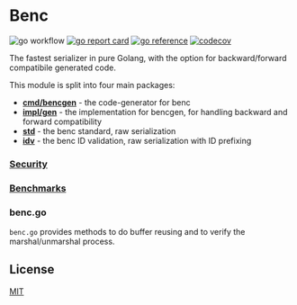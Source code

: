 # Benc

![go workflow](https://github.com/deneonet/benc/actions/workflows/go.yml/badge.svg)
[![go report card](https://goreportcard.com/badge/github.com/deneonet/benc)](https://goreportcard.com/report/github.com/deneonet/benc)
[![go reference](https://pkg.go.dev/badge/github.com/deneonet/benc.svg)](https://pkg.go.dev/github.com/deneonet/benc)
[![codecov](https://codecov.io/gh/deneonet/benc/graph/badge.svg?token=gOyCwY04Uo)](https://codecov.io/gh/deneonet/benc)

The fastest serializer in pure Golang, with the option for backward/forward compatibile generated code.

This module is split into four main packages:

- **[cmd/bencgen](cmd/bencgen/README.md)** - the code-generator for benc
- **[impl/gen](impl/gen/README.md)** - the implementation for bencgen, for handling backward and forward compatibility
- **[std](std/README.md)** - the benc standard, raw serialization
- **[idv](idv/README.md)** - the benc ID validation, raw serialization with ID prefixing

### [Security](SECURITY.md)

### [Benchmarks](https://github.com/alecthomas/go_serialization_benchmarks)

### benc.go

`benc.go` provides methods to do buffer reusing and to verify the marshal/unmarshal process.

## License

[MIT](LICENSE)
